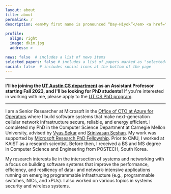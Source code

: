 ```yaml
---
layout: about
title: about
permalink: /
description: <em>My first name is pronounced “Day-Hiyok”</em> <a href="#" onclick="play('name')"><i class="fa fa-1x fa-play-circle"></i></a><br/><a href="mailto:daehyeok@cs.utexas.edu">daehyeok@cs.utexas.edu</a> | <a href="https://scholar.google.com/citations?user=n017nRYAAAAJ&hl=en">Google Scholar</a> | <a href="assets/docs/daehyeok-kim-cv.pdf">CV</a> 
 
profile:
  align: right
  image: dkim.jpg
  address: >

news: false  # includes a list of news items
selected_papers: false # includes a list of papers marked as "selected={true}"
social: false  # includes social icons at the bottom of the page
---
```


---

**I'll be joining the <a href="https://cs.utexas.edu/">UT Austin CS department</a> as an Assistant Professor starting Fall 2023, and I'll be looking for PhD students!** If you're interested in working with me, please apply to the <a href="https://www.cs.utexas.edu/graduate/prospective-students/apply">UT CS PhD program</a>.

---
I am a Senior Researcher at Microsoft in the <a
href="https://www.microsoft.com/en-us/research/group/azure-for-operators-afo-research/"> Office of CTO at Azure for Operators</a> where I build software systems that make next-generation cellular network infrastructure secure, reliable, and energy efficient.
I completed my PhD in the Computer Science Department at Carnegie Mellon University, advised by 
<a href="https://users.ece.cmu.edu/~vsekar/">Vyas Sekar</a>
and
<a href="https://www.cs.cmu.edu/~srini/">Srinivasan Seshan</a>. My work was supported by 
<a href="https://www.microsoft.com/en-us/research/academic-program/phd-fellowship/#!fellows">Microsoft Research PhD Fellowship</a>.
Prior to CMU, I worked at KAIST as a research scientist. 
Before then, I received a BS and MS degree in
Computer Science and Engineering from POSTECH, South Korea.

My research interests lie in the intersection of systems and networking
with a focus on building software systems that improve the performance, efficiency, and resiliency of data- and network-intensive applications running on emerging programmable infrastructure (e.g., programmable switches, NICs, and xPUs). 
I also worked on various topics in systems security and wireless systems.
